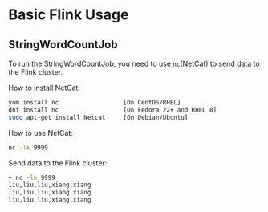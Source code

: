 # Basic Flink Usage

## StringWordCountJob

To run the StringWordCountJob, you need to use `nc`(NetCat) to send data to the Flink cluster.

How to install NetCat:

```bash
yum install nc                  [On CentOS/RHEL]
dnf install nc                  [On Fedora 22+ and RHEL 8]
sudo apt-get install Netcat     [On Debian/Ubuntu]
```

How to use NetCat:

```bash
nc -lk 9999
```

Send data to the Flink cluster:
```bash
~ nc -lk 9999
liu,liu,liu,xiang,xiang
liu,liu,liu,xiang,xiang
liu,liu,liu,xiang,xiang
```